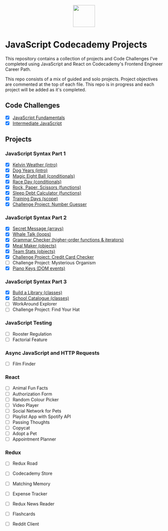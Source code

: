 <p align="center"> <img src="https://user-images.githubusercontent.com/104512014/176559133-f6434a3e-02ea-403e-892d-644b4401ea88.png" height="70px"/> </p>


# JavaScript Codecademy Projects
This repository contains a collection of projects and Code Challenges I've completed using JavaScript and React on Codecademy's Frontend Engineer Career Path. 

This repo consists of a mix of guided and solo projects. Project objectives are commented at the top of each file.  This repo is in progress and each project will be added as it's completed.

## Code Challenges
 - [x] [JavaScript Fundamentals](https://github.com/emmaclarem/javascript-codecademy-projects/tree/main/JS%20Fundamentals%20Code%20Challenges)
 - [x] [Intermediate JavaScript](https://github.com/emmaclarem/javascript-codecademy-projects/tree/main/JS%20Intermediate%20Code%20Challenges)
 
## Projects
### JavaScript Syntax Part 1
 - [x] [Kelvin Weather (intro)](https://github.com/emmaclarem/javascript-codecademy-projects/tree/main/JavaScript%20Syntax%20Part%201/Kelvin%20Weather)
 - [x] [Dog Years (intro)](https://github.com/emmaclarem/javascript-codecademy-projects/tree/main/JavaScript%20Syntax%20Part%201/Dog%20Years)
 - [x] [Magic Eight Ball (conditionals)](https://github.com/emmaclarem/javascript-codecademy-projects/tree/main/JavaScript%20Syntax%20Part%201/Magic%20Eight%20Ball)
 - [x] [Race Day (conditionals)](https://github.com/emmaclarem/javascript-codecademy-projects/tree/main/JavaScript%20Syntax%20Part%201/Race%20Day)
 - [x] [Rock, Paper, Scissors (functions)](https://github.com/emmaclarem/javascript-codecademy-projects/tree/main/JavaScript%20Syntax%20Part%201/Rock%2C%20Paper%2C%20Scissors)
 - [x] [Sleep Debt Calculator (functions)](https://github.com/emmaclarem/javascript-codecademy-projects/tree/main/JavaScript%20Syntax%20Part%201/Sleep%20Debt%20Calculator)
 - [x] [Training Days (scope)](https://github.com/emmaclarem/javascript-codecademy-projects/tree/main/JavaScript%20Syntax%20Part%201/Training%20Days)
 - [x] [Challenge Project: Number Guesser](https://github.com/emmaclarem/javascript-codecademy-projects/tree/main/JavaScript%20Syntax%20Part%201/Number%20Guesser)
 
### JavaScript Syntax Part 2
 - [x] [Secret Message (arrays)](https://github.com/emmaclarem/javascript-codecademy-projects/tree/main/JavaScript%20Syntax%20Part%202/Secret%20Message)
 - [x] [Whale Talk (loops)](https://github.com/emmaclarem/javascript-codecademy-projects/tree/main/JavaScript%20Syntax%20Part%202/Whale%20Talk)
 - [x] [Grammar Checker (higher-order functions & iterators)](https://github.com/emmaclarem/javascript-codecademy-projects/tree/main/JavaScript%20Syntax%20Part%202/Grammar%20Checker)
 - [x] [Meal Maker (objects)](https://github.com/emmaclarem/javascript-codecademy-projects/tree/main/JavaScript%20Syntax%20Part%202/Meal%20Maker)
 - [x] [Team Stats (objects)](https://github.com/emmaclarem/javascript-codecademy-projects/tree/main/JavaScript%20Syntax%20Part%202/Team%20Stats)
 - [x] [Challenge Project: Credit Card Checker](https://github.com/emmaclarem/javascript-codecademy-projects/tree/main/JavaScript%20Syntax%20Part%202/Credit%20Card%20Checker)
 - [ ] Challenge Project: Mysterious Organism
 - [x] [Piano Keys (DOM events)](https://github.com/emmaclarem/javascript-codecademy-projects/tree/main/JavaScript%20Syntax%20Part%202/Piano%20Keys)

### JavaScript Syntax Part 3 
 - [x] [Build a Library (classes)](https://github.com/emmaclarem/javascript-codecademy-projects/tree/main/JavaScript%20Syntax%20Part%203/Build%20a%20Library)
 - [x] [School Catalogue (classes)](https://github.com/emmaclarem/javascript-codecademy-projects/tree/main/JavaScript%20Syntax%20Part%203/School%20Catalogue)
 - [ ] WorkAround Explorer
 - [ ] Challenge Project: Find Your Hat
 
### JavaScript Testing 
 - [ ] Rooster Regulation
 - [ ] Factorial Feature
 
### Async JavaScript and HTTP Requests 
 - [ ] Film Finder
 
### React 
 - [ ] Animal Fun Facts
 - [ ] Authorization Form
 - [ ] Random Colour Picker
 - [ ] Video Player
 - [ ] Social Network for Pets
 - [ ] Playlist App with Spotify API
 - [ ] Passing Thoughts
 - [ ] Copycat
 - [ ] Adopt a Pet
 - [ ] Appointment Planner
 
### Redux 
 - [ ] Redux Road
 - [ ] Codecademy Store
 - [ ] Matching Memory
 - [ ] Expense Tracker
 - [ ] Redux News Reader
 - [ ] Flashcards
 - [ ] Reddit Client
 
